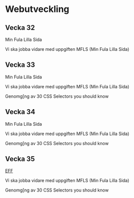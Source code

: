 <!-- title -->
# Webutveckling
<!-- id="weuweb01" -->

<!-- week 32 -->
## Vecka 32
<!-- id="9b3610b0-62a5-4697-a8e3-b3286814ac54" -->
<!-- assignments -->
Min Fula Lilla Sida
<!-- content -->
Vi ska jobba vidare med uppgiften MFLS (Min Fula Lilla Sida)

<!-- week 33 -->
## Vecka 33
<!-- id="9b3610b0-62a5-4697-a8e3-b3286814ac53" -->
<!-- assignments -->
Min Fula Lilla Sida
<!-- content -->
Vi ska jobba vidare med uppgiften MFLS (Min Fula Lilla Sida)

Genomg[ng av 30 CSS Selectors you should know

<!-- week 34 -->
## Vecka 34
<!-- id="9b3610b0-62a5-4697-a8e3-b3286814ac52" -->
<!-- assignments -->
Min Fula Lilla Sida
<!-- content -->
Vi ska jobba vidare med uppgiften MFLS (Min Fula Lilla Sida)

Genomg[ng av 30 CSS Selectors you should know

<!-- week 35 -->
## Vecka 35
<!-- id="9b3610b0-62a5-4697-a8e3-b3286814ac51" -->
<!-- assignments -->
[EFF](https://eff.org)
<!-- content -->
Vi ska jobba vidare med uppgiften MFLS (Min Fula Lilla Sida)

Genomg[ng av 30 CSS Selectors you should know
